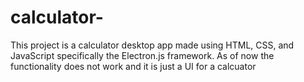 # calculator-
This project is a calculator desktop app made using HTML, CSS, and JavaScript specifically the Electron.js framework.
As of now the functionality does not work and it is just a UI for a calcuator
